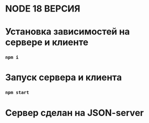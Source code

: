# NODE 18 ВЕРСИЯ


# Установка зависимостей на сервере и клиенте 

### `npm i`

# Запуск сервера и клиента

### `npm start`

# Сервер сделан на JSON-server
